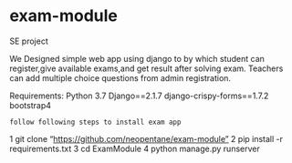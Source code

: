 # exam-module
SE project



We Designed simple web app using django to by which student can register,give available exams,and get result after solving exam.
	Teachers can add multiple choice questions from admin registration.
  
  
  
  
 Requirements:
Python 3.7
Django==2.1.7
django-crispy-forms==1.7.2
bootstrap4

	follow following steps to install exam app
1 git clone “https://github.com/neopentane/exam-module”
2 pip install -r requirements.txt
3 cd ExamModule
4 python manage.py runserver
